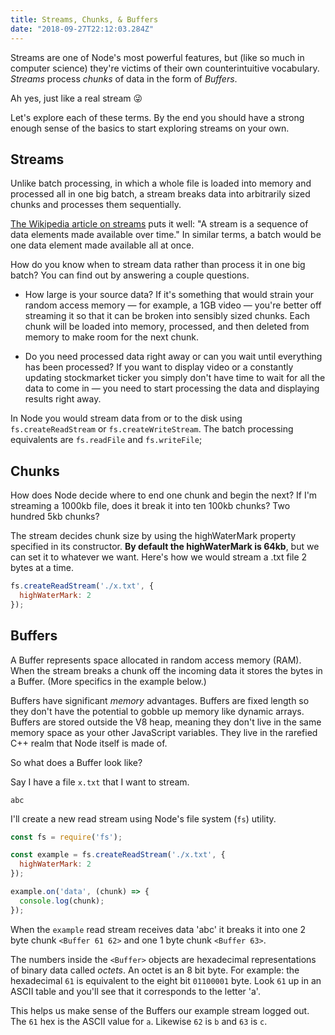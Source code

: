 ```yaml
---
title: Streams, Chunks, & Buffers
date: "2018-09-27T22:12:03.284Z"
---
```


Streams are one of Node's most powerful features, but (like so much in computer science) they're victims of their own counterintuitive vocabulary. *Streams* process *chunks* of data in the form of *Buffers*.

Ah yes, just like a real stream 😜

Let's explore each of these terms. By the end you should have a strong enough sense of the basics to start exploring streams on your own.

## Streams
Unlike batch processing, in which a whole file is loaded into memory and processed all in one big batch, a stream breaks data into arbitrarily sized chunks and processes them sequentially.

[The Wikipedia article on streams](https://en.wikipedia.org/wiki/Stream_(computing)) puts it well: "A stream is a sequence of data elements made available over time." In similar terms, a batch would be one data element made available all at once.

How do you know when to stream data rather than process it in one big batch? You can find out by answering a couple questions.

* How large is your source data? If it's something that would strain your random access memory — for example, a 1GB video — you're better off streaming it so that it can be broken into sensibly sized chunks. Each chunk will be loaded into memory, processed, and then deleted from memory to make room for the next chunk.

* Do you need processed data right away or can you wait until everything has been processed? If you want to display video or a constantly updating stockmarket ticker you simply don't have time to wait for all the data to come in — you need to start processing the data and displaying results right away.

In Node you would stream data from or to the disk using `fs.createReadStream` or `fs.createWriteStream`. The batch processing equivalents are `fs.readFile` and `fs.writeFile`;

## Chunks
How does Node decide where to end one chunk and begin the next? If I'm streaming a 1000kb file, does it break it into ten 100kb chunks? Two hundred 5kb chunks?

The stream decides chunk size by using the highWaterMark property specified in its constructor. **By default the highWaterMark is 64kb**, but we can set it to whatever we want. Here's how we would stream a .txt file 2 bytes at a time.

```javascript
fs.createReadStream('./x.txt', {
  highWaterMark: 2
});
```
## Buffers
A Buffer represents space allocated in random access memory (RAM). When the stream breaks a chunk off the incoming data it stores the bytes in a Buffer. (More specifics in the example below.)

Buffers have significant *memory* advantages. Buffers are fixed length so they don't have the potential to gobble up memory like dynamic arrays. Buffers are stored outside the V8 heap, meaning they don't live in the same memory space as your other JavaScript variables. They live in the rarefied C++ realm that Node itself is made of.

So what does a Buffer look like?

Say I have a file `x.txt` that I want to stream.
```
abc
```
I'll create a new read stream using Node's file system (`fs`) utility.
```javascript
const fs = require('fs');

const example = fs.createReadStream('./x.txt', {
  highWaterMark: 2
});

example.on('data', (chunk) => {
  console.log(chunk);
});
```
When the `example` read stream receives data 'abc' it breaks it into one 2 byte chunk `<Buffer 61 62>` and one 1 byte chunk `<Buffer 63>`.

The numbers inside the `<Buffer>` objects are hexadecimal representations of binary data called *octets*. An octet is an 8 bit byte. For example: the hexadecimal `61` is equivalent to the eight bit `01100001` byte. Look `61` up in an ASCII table and you'll see that it corresponds to the letter 'a'.

This helps us make sense of the Buffers our example stream logged out. The `61` hex is the ASCII value for `a`. Likewise `62` is `b` and `63` is `c`.